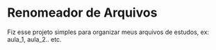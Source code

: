 # Renomeador de Arquivos

Fiz esse projeto simples para organizar meus arquivos de estudos, ex: aula_1, aula_2.. etc.
